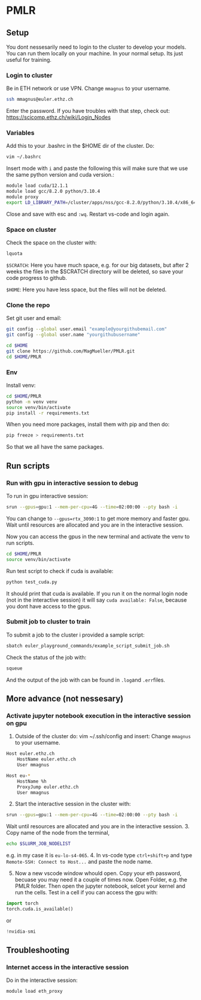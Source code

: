 # PMLR
## Setup

You dont nessesarily need to login to the cluster to develop your models. You can run them locally on your machine. In your normal setup.
Its just useful for training.

### Login to cluster
Be in ETH network or use VPN. Change `mmagnus` to your username. 
```bash
ssh mmagnus@euler.ethz.ch
```
Enter the password.
If you have troubles with that step, check out: https://scicomp.ethz.ch/wiki/Login_Nodes 


### Variables
Add this to your .bashrc in the $HOME dir of the cluster. Do:
```bash
vim ~/.bashrc
```
Insert mode with `i` and paste the following this will make sure that we use the same python version and cuda version.:
```bash
module load cuda/12.1.1
module load gcc/8.2.0 python/3.10.4
module proxy
export LD_LIBRARY_PATH=/cluster/apps/nss/gcc-8.2.0/python/3.10.4/x86_64/lib64:$LD_LIBRARY_PATH
```
Close and save with esc and `:wq`. Restart vs-code and login again.

### Space on cluster
Check the space on the cluster with:
```bash
lquota
```
`$SCRATCH`: Here you have much space, e.g. for our big datasets, but after 2 weeks the files in the $SCRATCH directory will be deleted, so save your code progress to github.

`$HOME`: Here you have less space, but the files will not be deleted.


### Clone the repo
Set git user and email:
```bash
git config --global user.email "example@yourgithubemail.com"
git config --global user.name "yourgithubusername"
```

```bash
cd $HOME
git clone https://github.com/MagMueller/PMLR.git
cd $HOME/PMLR
```

### Env
Install venv:
```bash
cd $HOME/PMLR
python -m venv venv
source venv/bin/activate
pip install -r requirements.txt
```
When you need more packages, install them with pip and then do:
```bash
pip freeze > requirements.txt
```
So that we all have the same packages.

## Run scripts
### Run with gpu in interactive session to debug
To run in gpu interactive session:

```bash
srun --gpus=gpu:1 --mem-per-cpu=4G --time=02:00:00 --pty bash -i 
```
You can change to `--gpus=rtx_3090:1` to get more memory and faster gpu.
Wait until resources are allocated and you are in the interactive session.

Now you can access the gpus in the new terminal and activate the venv to run scripts.
```bash
cd $HOME/PMLR
source venv/bin/activate
```

Run test script to check if cuda is available:
```bash
python test_cuda.py
```
It should print that cuda is available.
If you run it on the normal login node (not in the interactive session) it will say `cuda available: False`, because you dont have access to the gpus.

### Submit job to cluster to train
To submit a job to the cluster i provided a sample script:
```bash
sbatch euler_playground_commands/example_script_submit_job.sh
```
Check the status of the job with:
```bash
squeue 
```
And the output of the job with can be found in `.log`and `.err`files.



## More advance (not nessesary)
### Activate jupyter notebook execution in the interactive session on gpu
1. Outside of the cluster do: vim ~/.ssh/config and insert:
Change `mmagnus` to your username.

```bash
Host euler.ethz.ch
    HostName euler.ethz.ch
    User mmagnus

Host eu-*
    HostName %h
    ProxyJump euler.ethz.ch
    User mmagnus
``` 
2. Start the interactive session in the cluster with:
```bash
srun --gpus=gpu:1 --mem-per-cpu=4G --time=02:00:00 --pty bash -i 
```
Wait until resources are allocated and you are in the interactive session.
3. Copy name of the node from the terminal, 
```bash
echo $SLURM_JOB_NODELIST
```
e.g. in my case it is `eu-lo-s4-065`.
4. In vs-code type `ctrl+shift+p` and type `Remote-SSH: Connect to Host...` and paste the node name.

5. Now a new vscode window whould open. Copy your eth password, becuase you may need it a couple of times now.
Open Folder, e.g. the PMLR folder. Then open the jupyter notebook, selcet your kernel and run the cells.
Test in a cell if you can access the gpu with:
```python
import torch
torch.cuda.is_available()
```
or 
```python
!nvidia-smi
``` 

## Troubleshooting
### Internet access in the interactive session
Do in the interactive session:
```bash
module load eth_proxy
```

